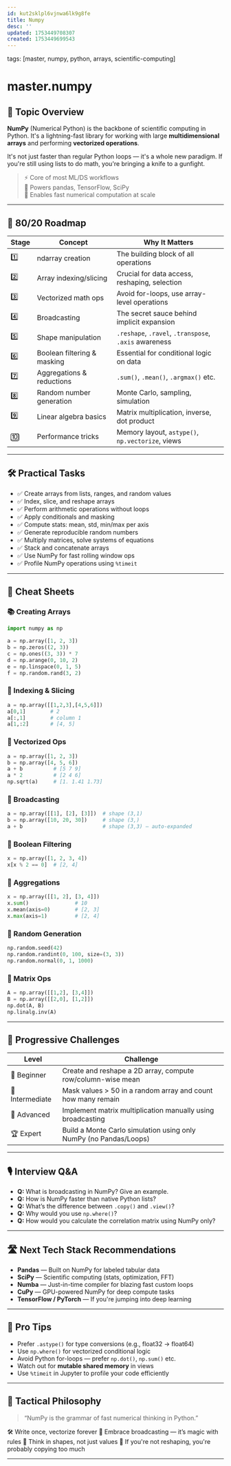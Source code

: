 ```yaml
---
id: kut2sklpl6vjnwa6lk9g8fe
title: Numpy
desc: ''
updated: 1753449708307
created: 1753449699543
---
```

tags: [master, numpy, python, arrays, scientific-computing]

# master.numpy

## 📌 Topic Overview

**NumPy** (Numerical Python) is the backbone of scientific computing in Python. It's a lightning-fast library for working with large **multidimensional arrays** and performing **vectorized operations**.

It's not just faster than regular Python loops — it's a whole new paradigm. If you're still using lists to do math, you're bringing a knife to a gunfight.

> ⚡ Core of most ML/DS workflows  
> 🧠 Powers pandas, TensorFlow, SciPy  
> 🧮 Enables fast numerical computation at scale  

---

## 🚀 80/20 Roadmap

| Stage | Concept                       | Why It Matters                                           |
|-------|-------------------------------|----------------------------------------------------------|
| 1️⃣    | ndarray creation              | The building block of all operations                     |
| 2️⃣    | Array indexing/slicing        | Crucial for data access, reshaping, selection            |
| 3️⃣    | Vectorized math ops           | Avoid for-loops, use array-level operations              |
| 4️⃣    | Broadcasting                  | The secret sauce behind implicit expansion               |
| 5️⃣    | Shape manipulation            | `.reshape`, `.ravel`, `.transpose`, `.axis` awareness    |
| 6️⃣    | Boolean filtering & masking   | Essential for conditional logic on data                  |
| 7️⃣    | Aggregations & reductions     | `.sum()`, `.mean()`, `.argmax()` etc.                    |
| 8️⃣    | Random number generation      | Monte Carlo, sampling, simulation                        |
| 9️⃣    | Linear algebra basics         | Matrix multiplication, inverse, dot product              |
| 🔟     | Performance tricks            | Memory layout, `astype()`, `np.vectorize`, views         |

---

## 🛠️ Practical Tasks

- ✅ Create arrays from lists, ranges, and random values  
- ✅ Index, slice, and reshape arrays  
- ✅ Perform arithmetic operations without loops  
- ✅ Apply conditionals and masking  
- ✅ Compute stats: mean, std, min/max per axis  
- ✅ Generate reproducible random numbers  
- ✅ Multiply matrices, solve systems of equations  
- ✅ Stack and concatenate arrays  
- ✅ Use NumPy for fast rolling window ops  
- ✅ Profile NumPy operations using `%timeit`

---

## 🧾 Cheat Sheets

### 📚 Creating Arrays

```python
import numpy as np

a = np.array([1, 2, 3])
b = np.zeros((2, 3))
c = np.ones((3, 3)) * 7
d = np.arange(0, 10, 2)
e = np.linspace(0, 1, 5)
f = np.random.rand(3, 2)
````

### 🎯 Indexing & Slicing

```python
a = np.array([[1,2,3],[4,5,6]])
a[0,1]        # 2
a[:,1]        # column 1
a[1,:2]       # [4, 5]
```

### 💪 Vectorized Ops

```python
a = np.array([1, 2, 3])
b = np.array([4, 5, 6])
a + b          # [5 7 9]
a * 2          # [2 4 6]
np.sqrt(a)     # [1. 1.41 1.73]
```

### 🧠 Broadcasting

```python
a = np.array([[1], [2], [3]])  # shape (3,1)
b = np.array([10, 20, 30])     # shape (3,)
a + b                          # shape (3,3) — auto-expanded
```

### 🔬 Boolean Filtering

```python
x = np.array([1, 2, 3, 4])
x[x % 2 == 0]  # [2, 4]
```

### 🧮 Aggregations

```python
x = np.array([[1, 2], [3, 4]])
x.sum()               # 10
x.mean(axis=0)        # [2, 3]
x.max(axis=1)         # [2, 4]
```

### 🎲 Random Generation

```python
np.random.seed(42)
np.random.randint(0, 100, size=(3, 3))
np.random.normal(0, 1, 1000)
```

### 🧱 Matrix Ops

```python
A = np.array([[1,2], [3,4]])
B = np.array([[2,0], [1,2]])
np.dot(A, B)
np.linalg.inv(A)
```

---

## 🎯 Progressive Challenges

| Level           | Challenge                                                         |
| --------------- | ----------------------------------------------------------------- |
| 🥉 Beginner     | Create and reshape a 2D array, compute row/column-wise mean       |
| 🥈 Intermediate | Mask values > 50 in a random array and count how many remain      |
| 🥇 Advanced     | Implement matrix multiplication manually using broadcasting       |
| 🏆 Expert       | Build a Monte Carlo simulation using only NumPy (no Pandas/Loops) |

---

## 🎙️ Interview Q\&A

* **Q:** What is broadcasting in NumPy? Give an example.
* **Q:** How is NumPy faster than native Python lists?
* **Q:** What’s the difference between `.copy()` and `.view()`?
* **Q:** Why would you use `np.where()`?
* **Q:** How would you calculate the correlation matrix using NumPy only?

---

## 🛣️ Next Tech Stack Recommendations

* **Pandas** — Built on NumPy for labeled tabular data
* **SciPy** — Scientific computing (stats, optimization, FFT)
* **Numba** — Just-in-time compiler for blazing fast custom loops
* **CuPy** — GPU-powered NumPy for deep compute tasks
* **TensorFlow / PyTorch** — If you're jumping into deep learning

---

## 🧠 Pro Tips

* Prefer `.astype()` for type conversions (e.g., float32 → float64)
* Use `np.where()` for vectorized conditional logic
* Avoid Python for-loops — prefer `np.dot()`, `np.sum()` etc.
* Watch out for **mutable shared memory** in views
* Use `%timeit` in Jupyter to profile your code efficiently

---

## 🧬 Tactical Philosophy

> “NumPy is the grammar of fast numerical thinking in Python.”

🛠 Write once, vectorize forever
🚀 Embrace broadcasting — it’s magic with rules
🔬 Think in shapes, not just values
🧱 If you're not reshaping, you're probably copying too much

---
